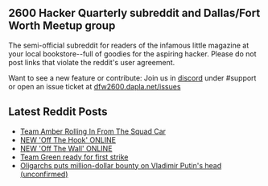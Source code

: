 ## 2600 Hacker Quarterly subreddit and Dallas/Fort Worth Meetup group
The semi-official subreddit for readers of the infamous little magazine at your local bookstore--full of goodies for the aspiring hacker. Please do not post links that violate the reddit's user agreement.

Want to see a new feature or contribute: 
Join us in [discord](https://dfw2600.dapla.net/chat) under #support or open an issue ticket at [dfw2600.dapla.net/issues](https://dfw2600.dapla.net/issues)

## Latest Reddit Posts
<!-- BLOG-POST-LIST:START -->
- [Team Amber Rolling In From The Squad Car](https://www.reddit.com/r/2600/comments/tm0x82/team_amber_rolling_in_from_the_squad_car/)
- [NEW 'Off The Hook' ONLINE](https://2600.com/hook/23-03-2022)
- [NEW 'Off The Wall' ONLINE](https://2600.com/wall/22-03-2022)
- [Team Green ready for first strike](https://www.reddit.com/r/2600/comments/tifr8p/team_green_ready_for_first_strike/)
- [Oligarchs puts million-dollar bounty on Vladimir Putin's head (unconfirmed)](https://www.reddit.com/r/2600/comments/ti763k/oligarchs_puts_milliondollar_bounty_on_vladimir/)
<!-- BLOG-POST-LIST:END -->
